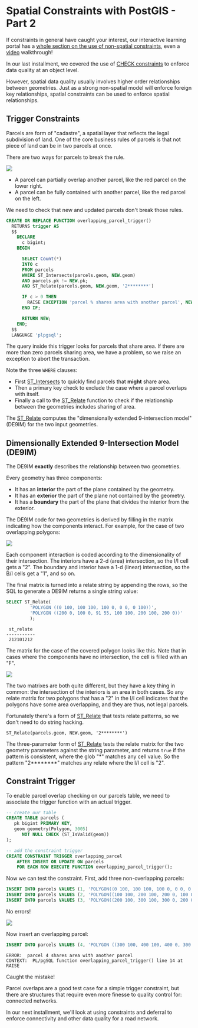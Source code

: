 # Spatial Constraints with PostGIS - Part 2

If constraints in general have caught your interest, our interactive learning portal has a [whole section on the use of non-spatial constraints](https://learn.crunchydata.com/postgresql-devel/courses/basics/constraints), even a [video](https://www.youtube.com/watch?v=MAZ4EM8Up8w) walkthrough!

In our last installment, we covered the use of [CHECK constraints](https://www.postgresql.org/docs/current/ddl-constraints.html#DDL-CONSTRAINTS-CHECK-CONSTRAINTS) to enforce data quality at an object level. 

However, spatial data quality usually involves higher order relationships between geometries. Just as a strong non-spatial model will enforce foreign key relationships, spatial constraints can be used to enforce spatial relationships.

## Trigger Constraints

Parcels are form of "cadastre", a spatial layer that reflects the legal subdivision of land. One of the core business rules of parcels is that not piece of land can be in two parcels at once.

There are two ways for parcels to break the rule.

<img src="img/parcel-overlap.png" />

* A parcel can partially overlap another parcel, like the red parcel on the lower right. 
* A parcel can be fully contained with another parcel, like the red parcel on the left.

We need to check that new and updated parcels don't break those rules.

```sql
CREATE OR REPLACE FUNCTION overlapping_parcel_trigger()
  RETURNS trigger AS
  $$
    DECLARE
      c bigint;
    BEGIN

      SELECT Count(*)
      INTO c
      FROM parcels
      WHERE ST_Intersects(parcels.geom, NEW.geom)
      AND parcels.pk != NEW.pk;
      AND ST_Relate(parcels.geom, NEW.geom, '2********')

      IF c > 0 THEN
        RAISE EXCEPTION 'parcel % shares area with another parcel', NEW.pk;
      END IF;

      RETURN NEW;
    END;
  $$
  LANGUAGE 'plpgsql';
```

The query inside this trigger looks for parcels that share area. If there are more than zero parcels sharing area, we have a problem, so we raise an exception to abort the transaction.

Note the three `WHERE` clauses:

* First [ST_Intersects](https://postgis.net/docs/ST_Intersects.html) to quickly find parcels that **might** share area.
* Then a primary key check to exclude the case where a parcel overlaps with itself.
* Finally a call to the [ST_Relate](https://postgis.net/docs/ST_Relate.html) function to check if the relationship between the geometries includes sharing of area.

The [ST_Relate](https://postgis.net/docs/ST_Relate.html) computes the "dimensionally extended 9-intersection model" (DE9IM) for the two input geometries. 

## Dimensionally Extended 9-Intersection Model (DE9IM)

The DE9IM **exactly** describes the relationship between two geometries. 

Every geometry has three components:

* It has an **interior** the part of the plane contained by the geometry.
* It has an **exterior** the part of the plane not contained by the geometry.
* It has a **boundary** the part of the plane that divides the interior from the exterior.

The DE9IM code for two geometries is derived by filling in the matrix indicating how the components interact. For example, for the case of two overlapping polygons:

<img src="img/de9im-overlap.png" />

Each component interaction is coded according to the dimensionality of their intersection. The interiors have a 2-d (area) intersection, so the I/I cell gets a "2". The boundary and interior have a 1-d (linear) intersection, so the B/I cells get a "1", and so on. 

The final matrix is turned into a relate string by appending the rows, so the SQL to generate a DE9IM returns a single string value:

```sql
SELECT ST_Relate(
         'POLYGON ((0 100, 100 100, 100 0, 0 0, 0 100))', 
         'POLYGON ((200 0, 100 0, 91 55, 100 100, 200 100, 200 0))'
         );
```
```
 st_relate 
-----------
 212101212
```

The matrix for the case of the covered polygon looks like this. Note that in cases where the components have no intersection, the cell is filled with an "F".

<img src="img/de9im-cover.png" />

The two matrixes are both quite different, but they have a key thing in common: the intersection of the interiors is an area in both cases. So any relate matrix for two polygons that has a "2" in the I/I cell indicates that the polygons have some area overlapping, and they are thus, not legal parcels.

Fortunately there's a form of [ST_Relate](https://postgis.net/docs/ST_Relate.html) that tests relate patterns, so we don't need to do string hacking.

```
ST_Relate(parcels.geom, NEW.geom, '2********')
```

The three-parameter form of [ST_Relate](https://postgis.net/docs/ST_Relate.html) tests the relate matrix for the two geometry parameters against the string parameter, and returns `true` if the pattern is consistent, where the glob "*" matches any cell value. So the pattern "2********" matches any relate where the I/I cell is "2".

## Constraint Trigger

To enable parcel overlap checking on our parcels table, we need to associate the trigger function with an actual trigger.

```sql
-- create our table
CREATE TABLE parcels (
   pk bigint PRIMARY KEY,
   geom geometry(Polygon, 3005) 
      NOT NULL CHECK (ST_IsValid(geom))
);

-- add the constraint trigger
CREATE CONSTRAINT TRIGGER overlapping_parcel 
    AFTER INSERT OR UPDATE ON parcels
    FOR EACH ROW EXECUTE FUNCTION overlapping_parcel_trigger();
```

Now we can test the constraint. First, add three non-overlapping parcels:

```sql
INSERT INTO parcels VALUES (1, 'POLYGON((0 100, 100 100, 100 0, 0 0, 0 100))');
INSERT INTO parcels VALUES (2, 'POLYGON((100 100, 200 100, 200 0, 100 0, 100 100))');
INSERT INTO parcels VALUES (3, 'POLYGON((200 100, 300 100, 300 0, 200 0, 200 100))');
```

No errors! 

<img src="img/parcel-overlap2.png" />

Now insert an overlapping parcel:

```sql
INSERT INTO parcels VALUES (4, 'POLYGON ((300 100, 400 100, 400 0, 300 0, 290 50, 300 100))');
```
```
ERROR:  parcel 4 shares area with another parcel
CONTEXT:  PL/pgSQL function overlapping_parcel_trigger() line 14 at RAISE
```

Caught the mistake! 

Parcel overlaps are a good test case for a simple trigger constraint, but there are structures that require even more finesse to quality control for: connected networks. 

In our next installment, we'll look at using constraints and deferral to enforce connectivity and other data quality for a road network.